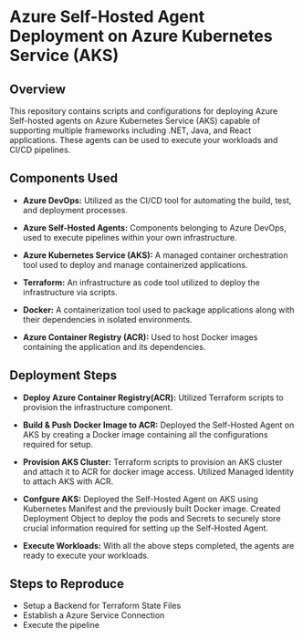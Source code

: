 # Azure Self-Hosted Agent Deployment on Azure Kubernetes Service (AKS)

## Overview
This repository contains scripts and configurations for deploying Azure Self-hosted agents on Azure Kubernetes Service (AKS) capable of supporting multiple frameworks including .NET, Java, and React applications. These agents can be used to execute your workloads and CI/CD pipelines.

## Components Used

- **Azure DevOps:** Utilized as the CI/CD tool for automating the build, test, and deployment processes.

- **Azure Self-Hosted Agents:** Components belonging to Azure DevOps, used to execute pipelines within your own infrastructure.

- **Azure Kubernetes Service (AKS):** A managed container orchestration tool used to deploy and manage containerized applications.

- **Terraform:** An infrastructure as code tool utilized to deploy the infrastructure via scripts.

- **Docker:** A containerization tool used to package applications along with their dependencies in isolated environments.

- **Azure Container Registry (ACR):** Used to host Docker images containing the application and its dependencies.


## Deployment Steps

- **Deploy Azure Container Registry(ACR):** Utilized Terraform scripts to provision the infrastructure component.

- **Build & Push Docker Image to ACR:** Deployed the Self-Hosted Agent on AKS by creating a Docker image containing all the configurations required for setup.

- **Provision AKS Cluster:** Terraform scripts to provision an AKS cluster and attach it to ACR for docker image access. Utilized Managed Identity to attach AKS with ACR.

- **Confgure AKS:** Deployed the Self-Hosted Agent on AKS using Kubernetes Manifest and the previously built Docker image. Created Deployment Object to deploy the pods and Secrets to securely store crucial information required for setting up the Self-Hosted Agent.

- **Execute Workloads:** With all the above steps completed, the agents are ready to execute your workloads.


## Steps to Reproduce
- Setup a Backend for Terraform State Files
- Establish a Azure Service Connection
- Execute the pipeline